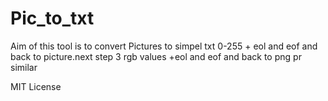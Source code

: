 # Pic_to_txt
Aim of this tool is to convert Pictures to simpel txt 0-255 + eol and eof and back to picture.next step 3 rgb values +eol and eof and back to png pr similar

MIT License
